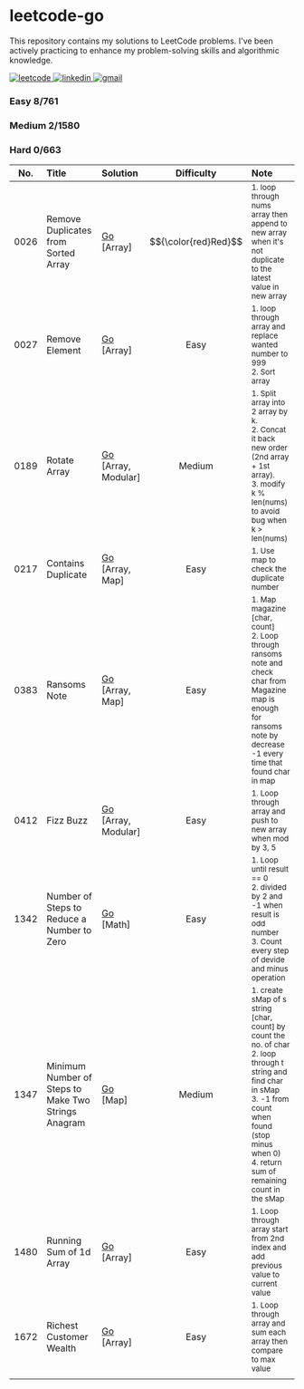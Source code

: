 # leetcode-go

This repository contains my solutions to LeetCode problems. I've been actively practicing to enhance my problem-solving skills and algorithmic knowledge.

<a href="https://leetcode.com/nongbritee">
  <img alt="leetcode" src="https://img.shields.io/badge/Leetcode-orange?style=for-the-badge&logo=leetcode&logoColor=black"/>
</a>
<a href="https://www.linkedin.com/in/napong-jantaranimi-273983171">
  <img alt="linkedin" src="https://img.shields.io/badge/LinkedIn-0077B5?style=for-the-badge&logo=linkedin&logoColor=white"/> 
 </a> 
<a href="mailto:nongbriteenapong@gmail.com">
  <img alt="gmail" src="https://img.shields.io/badge/Gmail-D14836?style=for-the-badge&logo=gmail&logoColor=white"/>
</a>

### <green>Easy</green> 8/761
### <orange>Medium</orange> 2/1580
### <red>Hard</red> 0/663

|  No.  | Title                                               | Solution                                                                                                                                      |       Difficulty        | Note                                                                                                                                                                                                                                    |
|:-----:|:----------------------------------------------------|:----------------------------------------------------------------------------------------------------------------------------------------------|:-----------------------:|:----------------------------------------------------------------------------------------------------------------------------------------------------------------------------------------------------------------------------------------|
| 0026  | Remove Duplicates from Sorted Array                 | [Go](https://github.com/NongBritee/leetcode-go/blob/main/leetcode/0026.Remove%20Duplicates%20from%20Sorted%20Array.go) [Array]                |  $${\color{red}Red}$$	  | <sub>1. loop through nums array then append to new array when it's not duplicate to the latest value in new array</sub>                                                                                                                 |
| 0027  | Remove Element                                      | [Go](https://github.com/NongBritee/leetcode-go/blob/main/leetcode/0027.Remove%20Element.go) [Array]                                           |   <green>Easy</green>   | <sub>1. loop through array and replace wanted number to 999<br/> 2. Sort array</sub>                                                                                                                                                    |
| 0189  | Rotate Array                                        | [Go](https://github.com/NongBritee/leetcode-go/blob/main/leetcode/0189.Rotate%20Array.go) [Array, Modular]                                    | <orange>Medium</orange> | <sub>1. Split array into 2 array by k.<br/> 2. Concat it back new order (2nd array + 1st array).<br/> 3. modify k % len(nums) to avoid bug when k > len(nums)</sub>                                                                     |
| 0217  | Contains Duplicate                                  | [Go](https://github.com/NongBritee/leetcode-go/blob/main/leetcode/0217.Contains%20Duplicate.go) [Array, Map]                                  |   <green>Easy</green>   | <sub>1. Use map to check the duplicate number</sub>                                                                                                                                                                                     |
| 0383  | Ransoms Note                                        | [Go](https://github.com/NongBritee/leetcode-go/blob/main/leetcode/0383.Ransom%20Note.go)  [Array, Map]                                        |   <green>Easy</green>   | <sub>1. Map magazine [char, count] </br>2. Loop through ransoms note and check char from Magazine map is enough for ransoms note by decrease -1 every time that found char in map<br/></sub>                                            |
| 0412  | Fizz Buzz                                           | [Go](https://github.com/NongBritee/leetcode-go/blob/main/leetcode/0412.Fizz%20Buzz.go) [Array, Modular]                                       |   <green>Easy</green>   | <sub>1. Loop through array and push to new array when mod by 3, 5</sub>                                                                                                                                                                 |
| 1342  | Number of Steps to Reduce a Number to Zero          | [Go](https://github.com/NongBritee/leetcode-go/blob/main/leetcode/1342.Number%20of%20Steps%20to%20Reduce%20a%20Number%20to%20Zero.go) [Math]  |   <green>Easy</green>   | <sub>1. Loop until result == 0<br/> 2. divided by 2 and -1 when result is odd number<br/> 3. Count every step of devide and minus operation</sub>                                                                                       |
| 1347  | Minimum Number of Steps to Make Two Strings Anagram | [Go]() [Map]                                                                                                                                  | <orange>Medium</orange> | <sub>1. create sMap of s string [char, count] by count the no. of char<br/> 2. loop through t string and find char in sMap<br/> 3. -1 from count when found (stop minus when 0)<br/> 4. return sum of remaining count in the sMap</sub> |
| 1480  | Running Sum of 1d Array                             | [Go](https://github.com/NongBritee/leetcode-go/blob/main/leetcode/1480.Running%20Sum%20of%201d%20Array.go) [Array]                            |   <green>Easy</green>   | <sub>1. Loop through array start from 2nd index and add previous value to current value</sub>                                                                                                                                           |
| 1672  | Richest Customer Wealth                             | [Go](https://github.com/NongBritee/leetcode-go/blob/main/leetcode/1672.Richest%20Customer%20Wealth.go) [Array]                                |   <green>Easy</green>   | <sub>1. Loop through array and sum each array then compare to max value</sub>                                                                                                                                                           |
|       |                                                     |                                                                                                                                               |                         |                                                                                                                                                                                                                                         |